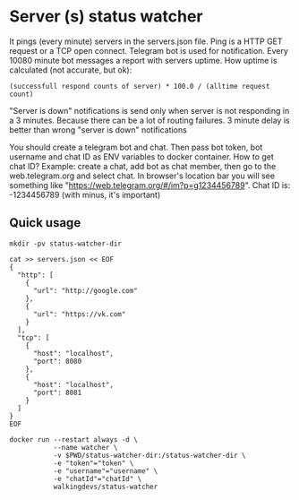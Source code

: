 # Server (s) status watcher
It pings (every minute) servers in the servers.json file. Ping is a HTTP GET request or a TCP open connect.
Telegram bot is used for notification. Every 10080 minute bot messages a report with servers uptime.
How uptime is calculated (not accurate, but ok):

    (successfull respond counts of server) * 100.0 / (alltime request count) 

"Server is down" notifications is send only when server is not responding in a 3 minutes.
Because there can be a lot of routing failures.
3 minute delay is better than wrong "server is down" notifications 

You should create a telegram bot and chat.
Then pass bot token, bot username and chat ID as ENV variables to docker container.
How to get chat ID?
Example: create a chat, add bot as chat member, then go to the web.telegram.org and select chat.
In browser's location bar you will see something like "https://web.telegram.org/#/im?p=g1234456789".
Chat ID is: -1234456789 (with minus, it's important)

## Quick usage

    mkdir -pv status-watcher-dir

    cat >> servers.json << EOF
    {
      "http": [
        {
          "url": "http://google.com"
        },
        {
          "url": "https://vk.com"
        }
      ],
      "tcp": [
        {
          "host": "localhost",
          "port": 8080
        },
        {
          "host": "localhost",
          "port": 8081
        }
      ]
    }
    EOF

    docker run --restart always -d \
               --name watcher \
               -v $PWD/status-watcher-dir:/status-watcher-dir \
               -e "token"="token" \
               -e "username"="username" \
               -e "chatId"="chatId" \
               walkingdevs/status-watcher 